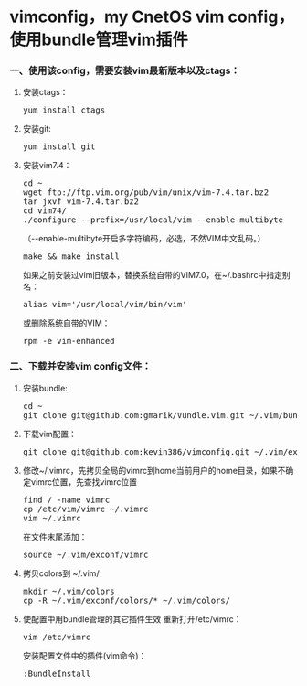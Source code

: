 vimconfig，my CnetOS vim config，使用bundle管理vim插件
=========
<p>
<h3>一、使用该config，需要安装vim最新版本以及ctags：</h3>
<ol>
<li>安装ctags：
<pre>yum install ctags</pre>
</li>
<li>安装git:
<pre>yum install git</pre>
</li>
<li>安装vim7.4：
<pre>cd ~
wget ftp://ftp.vim.org/pub/vim/unix/vim-7.4.tar.bz2
tar jxvf vim-7.4.tar.bz2
cd vim74/
./configure --prefix=/usr/local/vim --enable-multibyte
</pre>
（--enable-multibyte开启多字符编码，必选，不然VIM中文乱码。）
<pre>make && make install</pre>
如果之前安装过vim旧版本，替换系统自带的VIM7.0，在~/.bashrc中指定别名：
<pre>alias vim='/usr/local/vim/bin/vim'</pre>
或删除系统自带的VIM：
<pre>rpm -e vim-enhanced</pre>
</li>
</ol>
</p>
<p>
<h3>二、下载并安装vim config文件：</h3>
<ol>
<li>安装bundle:
<pre>cd ~
git clone git@github.com:gmarik/Vundle.vim.git ~/.vim/bundle/vundle</pre>
</li>
<li>下载vim配置：
<pre>git clone git@github.com:kevin386/vimconfig.git ~/.vim/exconf</pre>
</li>
<li>修改~/.vimrc，先拷贝全局的vimrc到home当前用户的home目录，如果不确定vimrc位置，先查找vimrc位置
<pre>
find / -name vimrc
cp /etc/vim/vimrc ~/.vimrc
vim ~/.vimrc
</pre>
在文件末尾添加：
<pre>
source ~/.vim/exconf/vimrc
</pre>
</li>
<li>
拷贝colors到 ~/.vim/
<pre>
mkdir ~/.vim/colors
cp -R ~/.vim/exconf/colors/* ~/.vim/colors/
</pre>
</li>
<li>使配置中用bundle管理的其它插件生效
重新打开/etc/vimrc：
<pre>vim /etc/vimrc</pre>
安装配置文件中的插件(vim命令)：
<pre>:BundleInstall</pre>
</li>
</p>
